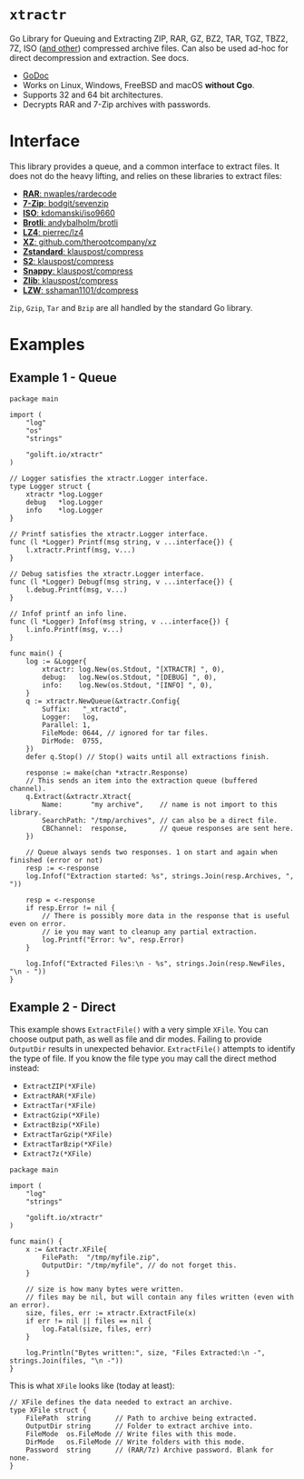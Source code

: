 # `xtractr`

Go Library for Queuing and Extracting ZIP, RAR, GZ, BZ2, TAR, 
TGZ, TBZ2, 7Z, ISO ([and other](https://github.com/golift/xtractr/issues/44)) compressed archive files.
Can also be used ad-hoc for direct decompression and extraction. See docs.

-   [GoDoc](https://pkg.go.dev/golift.io/xtractr)
-   Works on Linux, Windows, FreeBSD and macOS **without Cgo**.
-   Supports 32 and 64 bit architectures.
-   Decrypts RAR and 7-Zip archives with passwords.

# Interface

This library provides a queue, and a common interface to extract files.
It does not do the heavy lifting, and relies on these libraries to extract files:

- [**RAR**: nwaples/rardecode](https://github.com/nwaples/rardecode)
- [**7-Zip**: bodgit/sevenzip](https://github.com/bodgit/sevenzip)
- [**ISO**: kdomanski/iso9660](https://github.com/kdomanski/iso9660)
- [**Brotli**: andybalholm/brotli](https://github.com/andybalholm/brotli)
- [**LZ4**: pierrec/lz4](https://github.com/pierrec/lz4)
- [**XZ**: github.com/therootcompany/xz](https://github.com/github.com/therootcompany/xz)
- [**Zstandard**: klauspost/compress](https://github.com/klauspost/compress)
- [**S2**: klauspost/compress](https://github.com/klauspost/compress)
- [**Snappy**: klauspost/compress](https://github.com/klauspost/compress)
- [**Zlib**: klauspost/compress](https://github.com/klauspost/compress)
- [**LZW**: sshaman1101/dcompress](https://github.com/sshaman1101/dcompress)

`Zip`, `Gzip`, `Tar` and `Bzip` are all handled by the standard Go library.

# Examples

## Example 1 - Queue

```golang
package main

import (
	"log"
	"os"
	"strings"

	"golift.io/xtractr"
)

// Logger satisfies the xtractr.Logger interface.
type Logger struct {
	xtractr *log.Logger
	debug   *log.Logger
	info    *log.Logger
}

// Printf satisfies the xtractr.Logger interface.
func (l *Logger) Printf(msg string, v ...interface{}) {
	l.xtractr.Printf(msg, v...)
}

// Debug satisfies the xtractr.Logger interface.
func (l *Logger) Debugf(msg string, v ...interface{}) {
	l.debug.Printf(msg, v...)
}

// Infof printf an info line.
func (l *Logger) Infof(msg string, v ...interface{}) {
	l.info.Printf(msg, v...)
}

func main() {
	log := &Logger{
		xtractr: log.New(os.Stdout, "[XTRACTR] ", 0),
		debug:   log.New(os.Stdout, "[DEBUG] ", 0),
		info:    log.New(os.Stdout, "[INFO] ", 0),
	}
	q := xtractr.NewQueue(&xtractr.Config{
		Suffix:   "_xtractd",
		Logger:   log,
		Parallel: 1,
		FileMode: 0644, // ignored for tar files.
		DirMode:  0755,
	})
	defer q.Stop() // Stop() waits until all extractions finish.

	response := make(chan *xtractr.Response)
	// This sends an item into the extraction queue (buffered channel).
	q.Extract(&xtractr.Xtract{
		Name:       "my archive",    // name is not import to this library.
		SearchPath: "/tmp/archives", // can also be a direct file.
		CBChannel:  response,        // queue responses are sent here.
	})

	// Queue always sends two responses. 1 on start and again when finished (error or not)
	resp := <-response
	log.Infof("Extraction started: %s", strings.Join(resp.Archives, ", "))

	resp = <-response
	if resp.Error != nil {
		// There is possibly more data in the response that is useful even on error.
		// ie you may want to cleanup any partial extraction.
		log.Printf("Error: %v", resp.Error)
	}

	log.Infof("Extracted Files:\n - %s", strings.Join(resp.NewFiles, "\n - "))
}
```

## Example 2 - Direct

This example shows `ExtractFile()` with a very simple `XFile`.
You can choose output path, as well as file and dir modes.
Failing to provide `OutputDir` results in unexpected behavior.
`ExtractFile()` attempts to identify the type of file. If you
know the file type you may call the direct method instead:

 - `ExtractZIP(*XFile)`
 - `ExtractRAR(*XFile)`
 - `ExtractTar(*XFile)`
 - `ExtractGzip(*XFile)`
 - `ExtractBzip(*XFile)`
 - `ExtractTarGzip(*XFile)`
 - `ExtractTarBzip(*XFile)`
 - `Extract7z(*XFile)`

```golang
package main

import (
	"log"
	"strings"

	"golift.io/xtractr"
)

func main() {
	x := &xtractr.XFile{
		FilePath:  "/tmp/myfile.zip",
		OutputDir: "/tmp/myfile", // do not forget this.
	}

	// size is how many bytes were written.
	// files may be nil, but will contain any files written (even with an error).
	size, files, err := xtractr.ExtractFile(x)
	if err != nil || files == nil {
		log.Fatal(size, files, err)
	}

	log.Println("Bytes written:", size, "Files Extracted:\n -", strings.Join(files, "\n -"))
}
```

This is what `XFile` looks like (today at least):
```golang
// XFile defines the data needed to extract an archive.
type XFile struct {
	FilePath  string      // Path to archive being extracted.
	OutputDir string      // Folder to extract archive into.
	FileMode  os.FileMode // Write files with this mode.
	DirMode   os.FileMode // Write folders with this mode.
	Password  string      // (RAR/7z) Archive password. Blank for none.
}
```
